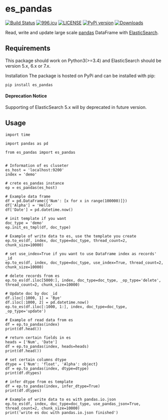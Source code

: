 # es_pandas
[![Build Status](https://travis-ci.org/fuyb1992/es_pandas.svg?branch=master)](https://travis-ci.org/fuyb1992/es_pandas) <a href="https://996.icu"><img src="https://img.shields.io/badge/link-996.icu-red.svg" alt="996.icu" /></a> [![LICENSE](https://img.shields.io/badge/license-Anti%20996-blue.svg)](https://github.com/996icu/996.ICU/blob/master/LICENSE) [![PyPi version](https://pypip.in/v/es_pandas/badge.png)](https://crate.io/packages/es_pandas/)
[![Downloads](https://pepy.tech/badge/es-pandas/month)](https://pepy.tech/project/es-pandas/month)

 Read, write and update large scale [pandas](http://pandas.pydata.org/) DataFrame  with [ElasticSearch](https://www.elastic.co/).
 

## Requirements
This package should work on Python3(>=3.4) and ElasticSearch should be version 5.x, 6.x or 7.x.

Installation
The package is hosted on PyPi and can be installed with pip:
```
pip install es_pandas
```
#### Deprecation Notice

Supporting of ElasticSearch 5.x will by deprecated in future version.

## Usage

```
import time

import pandas as pd

from es_pandas import es_pandas


# Information of es cluseter
es_host = 'localhost:9200'
index = 'demo'

# crete es_pandas instance
ep = es_pandas(es_host)

# Example data frame
df = pd.DataFrame({'Num': [x for x in range(100000)]})
df['Alpha'] = 'Hello'
df['Date'] = pd.datetime.now()

# init template if you want
doc_type = 'demo'
ep.init_es_tmpl(df, doc_type)

# Example of write data to es, use the template you create
ep.to_es(df, index, doc_type=doc_type, thread_count=2, chunk_size=10000)

# set use_index=True if you want to use DataFrame index as records' _id
ep.to_es(df, index, doc_type=doc_type, use_index=True, thread_count=2, chunk_size=10000)

# delete records from es
ep.to_es(df.iloc[5000:], index, doc_type=doc_type, _op_type='delete', thread_count=2, chunk_size=10000)

# Update doc by doc _id
df.iloc[:1000, 1] = 'Bye'
df.iloc[:1000, 2] = pd.datetime.now()
ep.to_es(df.iloc[:1000, 1:], index, doc_type=doc_type, _op_type='update')

# Example of read data from es
df = ep.to_pandas(index)
print(df.head())

# return certain fields in es
heads = ['Num', 'Date']
df = ep.to_pandas(index, heads=heads)
print(df.head())

# set certain columns dtype
dtype = {'Num': 'float', 'Alpha': object}
df = ep.to_pandas(index, dtype=dtype)
print(df.dtypes)

# infer dtype from es template
df = ep.to_pandas(index, infer_dtype=True)
print(df.dtypes)

# Example of write data to es with pandas.io.json
ep.to_es(df, index, doc_type=doc_type, use_pandas_json=True, thread_count=2, chunk_size=10000)
print('write es doc with pandas.io.json finished')
```
